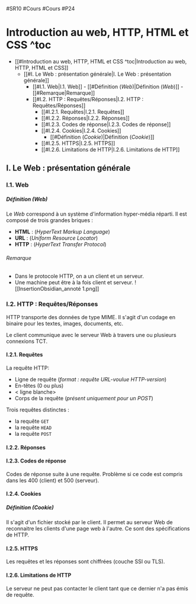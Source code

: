 #SR10 #Cours #Cours #P24
# Introduction au web, HTTP, HTML et CSS ^toc

- [[#Introduction au web, HTTP, HTML et CSS ^toc|Introduction au web, HTTP, HTML et CSS]]
	- [[#I. Le Web : présentation générale|I. Le Web : présentation générale]]
		- [[#I.1. Web|I.1. Web]]
				- [[#Définition (*Web*)|Définition (*Web*)]]
					- [[#Remarque|Remarque]]
		- [[#I.2. HTTP : Requêtes/Réponses|I.2. HTTP : Requêtes/Réponses]]
			- [[#I.2.1. Requêtes|I.2.1. Requêtes]]
			- [[#I.2.2. Réponses|I.2.2. Réponses]]
			- [[#I.2.3. Codes de réponse|I.2.3. Codes de réponse]]
			- [[#I.2.4. Cookies|I.2.4. Cookies]]
				- [[#Définition (*Cookie*)|Définition (*Cookie*)]]
			- [[#I.2.5. HTTPS|I.2.5. HTTPS]]
			- [[#I.2.6. Limitations de HTTP|I.2.6. Limitations de HTTP]]

## I. Le Web : présentation générale
### I.1. Web
##### Définition (*Web*)
Le *Web* correspond à un système d'information hyper-média réparti. Il est composé de trois grandes briques :
- **HTML** : (*HyperText Markup Language*)
- **URL** : (*Uniform Resource Locator*)
- **HTTP** : (*HyperText Transfer Protocol*)

###### Remarque
- Dans le protocole HTTP, on a un client et un serveur.
- Une machine peut être à la fois client et serveur.
![[InsertionObsidian_annoté 1.png]]
### I.2. HTTP : Requêtes/Réponses

HTTP transporte des données de type MIME. Il s'agit d'un codage en binaire pour les textes, images, documents, etc.

Le client communique avec le serveur Web à travers une ou plusieurs connexions TCT.

#### I.2.1. Requêtes

La requête HTTP:
- Ligne de requête (*format : requête URL-voulue HTTP-version*)
- En-têtes (0 ou plus)
- < ligne blanche>
- Corps de la requête (*présent uniquement pour un POST*)

Trois requêtes distinctes :
- la requête `GET`
- la requête `HEAD`
- la requête `POST`

#### I.2.2. Réponses

#### I.2.3. Codes de réponse

Codes de réponse suite à une requête. Problème si ce code est compris dans les 400 (client) et 500 (serveur).

#### I.2.4. Cookies

##### Définition (*Cookie*)
Il s'agit d'un fichier stocké par le client. Il permet au serveur Web de reconnaitre les clients d'une page web à l'autre. Ce sont des spécifications de HTTP.

#### I.2.5. HTTPS

Les requêtes et les réponses sont chiffrées (couche SSI ou TLS).

#### I.2.6. Limitations de HTTP

Le serveur ne peut pas contacter le client tant que ce dernier n'a pas émis de requête.